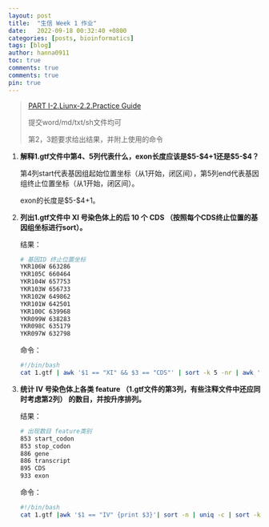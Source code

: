 ```yaml
---
layout: post
title:  "生信 Week 1 作业"
date:   2022-09-18 00:32:40 +0800
categories: [posts, bioinformatics]
tags: [blog]
author: hanna0911
toc: true
comments: true
comments: true
pin: true
---
```


> [PART I-2.Liunx-2.2.Practice Guide](https://book.ncrnalab.org/teaching/part-i.-basic-skills/2.linux/2.2.linux-practice-guide#homework)
>
> 提交word/md/txt/sh文件均可
>
> 第2，3题要求给出结果，并附上使用的命令

1. **解释1.gtf文件中第4、5列代表什么，exon长度应该是\$5-\$4+1还是\$5-\$4？**

   第4列start代表基因组起始位置坐标（从1开始，闭区间），第5列end代表基因组终止位置坐标（从1开始，闭区间）。

   exon的长度是\$5-\$4+1。

2. **列出1.gtf文件中 XI 号染色体上的后 10 个 CDS （按照每个CDS终止位置的基因组坐标进行sort）。**

   结果：

   ```bash
   # 基因ID 终止位置坐标
   YKR106W 663286
   YKR105C 660464
   YKR104W 657753
   YKR103W 656733
   YKR102W 649862
   YKR101W 642501
   YKR100C 639968
   YKR099W 638283
   YKR098C 635179
   YKR097W 632798
   ```

   命令：

   ```bash
   #!/bin/bash
   cat 1.gtf | awk '$1 == "XI" && $3 == "CDS"' | sort -k 5 -nr | awk '{split($10, x, ";"); name = x[1]; gsub("\"", "", name); print name, $5}' | head -n 10
   ```

3. **统计 IV 号染色体上各类 feature （1.gtf文件的第3列，有些注释文件中还应同时考虑第2列） 的数目，并按升序排列。**

   结果：

   ```bash
   # 出现数目 feature类别
   853 start_codon
   853 stop_codon
   886 gene
   886 transcript
   895 CDS
   933 exon
   ```

   命令：

   ```bash
   #!/bin/bash
   cat 1.gtf |awk '$1 == "IV" {print $3}'| sort -n | uniq -c | sort -k 1 -n
   ```